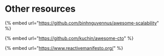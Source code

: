 # Other resources

{% embed url="https://github.com/binhnguyennus/awesome-scalability" %}

{% embed url="https://github.com/kuchin/awesome-cto" %}

{% embed url="https://www.reactivemanifesto.org/" %}




